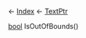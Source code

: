 ← [Index](Api-Index) ← [TextPtr](VRage.Game.ModAPI.Ingame.Utilities.TextPtr)

[bool](System.Boolean) IsOutOfBounds()

